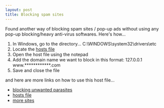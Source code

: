 ```yaml
---
layout: post
title: Blocking spam sites
---
```


Found another way of blocking spam sites / pop-up ads without using any pop-up blocking/heavy anti-virus softwares. Here's how...

1. In Windows, go to the directory... C:\WINDOWS\system32\drivers\etc
2. Locate the [hosts file](http://en.wikipedia.org/wiki/Hosts_file)
3. Open the host file using the notepad
4. Add the domain name we want to block in this format: 127.0.0.1         www.\*\*\*\*\*\*\*\*\*\*\*\*.com
5. Save and close the file

and here are more links on how to use this host file...
- [blocking unwanted parasites](http://www.mvps.org/winhelp2002/hosts.htm)
- [hosts file](http://www.bleepingcomputer.com/tutorials/tutorial51.html)
- [more sites](http://www.google.com.sg/search?hl=en&sa=X&oi=spell&resnum=0&ct=result&cd=1&q=using+the+host+file&spell=1)
